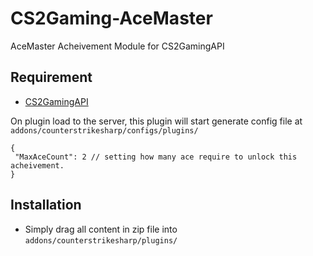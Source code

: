 # CS2Gaming-AceMaster
 AceMaster Acheivement Module for CS2GamingAPI

 ## Requirement
- [CS2GamingAPI](https://github.com/oylsister/CS2GamingAPI/)

 On plugin load to the server, this plugin will start generate config file at ``addons/counterstrikesharp/configs/plugins/``
 ```jsonc
{
  "MaxAceCount": 2 // setting how many ace require to unlock this acheivement.
}
 ```

## Installation
- Simply drag all content in zip file into ``addons/counterstrikesharp/plugins/``
